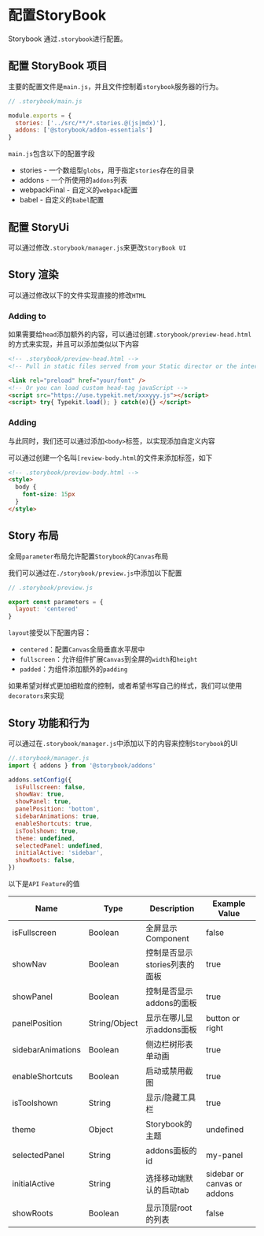 # 配置StoryBook

Storybook 通过`.storybook`进行配置。

## 配置 StoryBook 项目

主要的配置文件是`main.js`，并且文件控制着`storybook`服务器的行为。

```javascript
// .storybook/main.js

module.exports = {
  stories: ['../src/**/*.stories.@(js|mdx)'],
  addons: ['@storybook/addon-essentials']
}
```

`main.js`包含以下的配置字段

- stories - 一个数组型`globs`，用于指定`stories`存在的目录
- addons - 一个所使用的`addons`列表
- webpackFinal - 自定义的`webpack`配置
- babel - 自定义的`babel`配置

## 配置 StoryUi

可以通过修改`.storybook/manager.js`来更改`StoryBook UI`

## Story 渲染

可以通过修改以下的文件实现直接的修改`HTML`

### Adding to <head>
如果需要给`head`添加额外的内容，可以通过创建`.storybook/preview-head.html`的方式来实现，并且可以添加类似以下内容

```html
<!-- .storybook/preview-head.html -->
<!-- Pull in static files served from your Static director or the internet -->

<link rel="preload" href="your/font" />
<!-- Or you can load custom head-tag javaScript -->
<script src="https://use.typekit.net/xxxyyy.js"></script>
<script> try{ Typekit.load(); } catch(e){} </script>
```

### Adding <body>

与此同时，我们还可以通过添加`<body>`标签，以实现添加自定义内容

可以通过创建一个名叫`[review-body.html`的文件来添加标签，如下

```html
<!-- .storybook/preview-body.html -->
<style>
  body {
    font-size: 15px
  }
</style>
```

## Story 布局

全局`parameter`布局允许配置`Storybook`的`Canvas`布局

我们可以通过在`./storybook/preview.js`中添加以下配置
```javascript
// .storybook/preview.js

export const parameters = {
  layout: 'centered'
}
```

`layout`接受以下配置内容：

- `centered`：配置`Canvas`全局垂直水平居中
- `fullscreen`：允许组件扩展`Canvas`到全屏的`width`和`height`
- `padded`：为组件添加额外的`padding`

如果希望对样式更加细粒度的控制，或者希望书写自己的样式，我们可以使用`decorators`来实现

## Story 功能和行为

可以通过在`.storybook/manager.js`中添加以下的内容来控制`Storybook`的UI

``` javascript
//.storybook/manager.js
import { addons } from '@storybook/addons'

addons.setConfig({
  isFullscreen: false,
  showNav: true,
  showPanel: true,
  panelPosition: 'bottom',
  sidebarAnimations: true,
  enableShortcuts: true,
  isToolshown: true,
  theme: undefined,
  selectedPanel: undefined,
  initialActive: 'sidebar',
  showRoots: false,
})
```

以下是`API` `Feature`的值

|Name|Type|Description|Example Value|
|---|---|---|---|
| isFullscreen | Boolean | 全屏显示Component | false |
| showNav | Boolean | 控制是否显示stories列表的面板 | true |
| showPanel | Boolean | 控制是否显示addons的面板 | true |
| panelPosition | String/Object | 显示在哪儿显示addons面板 | button or right |
| sidebarAnimations | Boolean | 侧边栏树形表单动画 | true |
| enableShortcuts | Boolean | 启动或禁用截图 | true |
| isToolshown | String | 显示/隐藏工具栏 | true |
| theme | Object | Storybook的主题 | undefined |
| selectedPanel | String | addons面板的id | my-panel |
| initialActive | String | 选择移动端默认的启动tab | sidebar or canvas or addons |
| showRoots | Boolean | 显示顶层root的列表 | false |